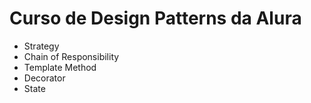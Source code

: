 # Curso de Design Patterns da Alura

- Strategy
- Chain of Responsibility
- Template Method
- Decorator
- State
